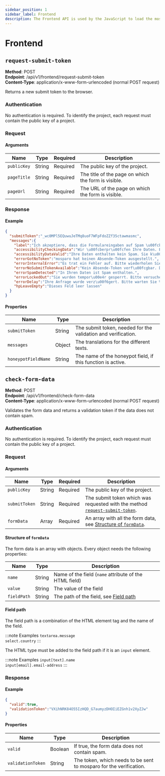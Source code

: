 ```yaml
---
sidebar_position: 1
sidebar_label: Frontend
description: The Frontend API is used by the JavaScript to load the mosparo box.
---
```


# Frontend

## `request-submit-token`

**Method**: POST<br />
**Endpoint**: /api/v1/frontend/request-submit-token<br />
**Content-Type**: application/x-www-form-urlencoded (normal POST request)

Returns a new submit token to the browser.

### Authentication

No authentication is required. To identify the project, each request must contain the public key of a project.

### Request

#### Arguments

| Name        | Type   | Required | Description                                         |
|-------------|--------|----------|-----------------------------------------------------|
| `publicKey` | String | Required | The public key of the project.                      |
| `pageTitle` | String | Required | The title of the page on which the form is visible. |
| `pageUrl`   | String | Required | The URL of the page on which the form is visible.   |

### Response

#### Example
```json
{
  "submitToken":"_wc0MPl5EQuwuJeTMq8uoF7WFpFdoZZf35ctawmasmc",
  "messages":{
    "label":"Ich akzeptiere, dass die Formulareingaben auf Spam \u00fcberpr\u00fcft und f\u00fcr 14 Tage verschl\u00fcsselt gespeichert werden.",
    "accessibilityCheckingData":"Wir \u00fcberpr\u00fcfen Ihre Daten. Bitte warten Sie.",
    "accessibilityDataValid":"Ihre Daten enthalten kein Spam. Sie k\u00f6nnen das Formular absenden.",
    "errorGotNoToken":"mosparo hat keinen Absende-Token ausgestellt.",
    "errorInternalError":"Es trat ein Fehler auf. Bitte wiederholen Sie den Vorgang.",
    "errorNoSubmitTokenAvailable":"Kein Absende-Token verf\u00fcgbar. Die Validierung Ihrer Daten ist nicht m\u00f6glich.",
    "errorSpamDetected":"In Ihren Daten ist Spam enthalten.",
    "errorLockedOut":"Sie wurden tempor\u00e4r gesperrt. Bitte versuchen Sie es nach %datetime% erneut.",
    "errorDelay":"Ihre Anfrage wurde verz\u00f6gert. Bitte warten Sie %seconds% Sekunden.",
    "hpLeaveEmpty":"Dieses Feld leer lassen"
  }
}
```

#### Properties

| Name                | Type   | Description                                                   |
|---------------------|--------|---------------------------------------------------------------|
| `submitToken`       | String | The submit token, needed for the validation and verification. |
| `messages`          | Object | The translations for the different texts.                     |
| `honeypotFieldName` | String | The name of the honeypot field, if this function is active.   |

## `check-form-data`

**Method**: POST<br />
**Endpoint**: /api/v1/frontend/check-form-data<br />
**Content-Type**: application/x-www-form-urlencoded (normal POST request)

Validates the form data and returns a validation token if the data does not contain spam.

### Authentication

No authentication is required. To identify the project, each request must contain the public key of a project.

### Request

#### Arguments

| Name          | Type   | Required | Description                                                                                           |
|---------------|--------|----------|-------------------------------------------------------------------------------------------------------|
| `publicKey`   | String | Required | The public key of the project.                                                                        |
| `submitToken` | String | Required | The submit token which was requested with the method [`request-submit-token`](#request-submit-token). |
| `formData`    | Array  | Required | An array with all the form data, see [Structure of `formData`](#structure-of-formdata).               |

#### Structure of `formData`

The form data is an array with objects. Every object needs the following properties:

| Name        | Type   | Description                                            |
|-------------|--------|--------------------------------------------------------|
| `name`      | String | Name of the field (`name` attribute of the HTML field) |
| `value`     | String | The value of the field                                 |
| `fieldPath` | String | The path of the field, see [Field path](#field-path)   |

#### Field path

The field path is a combination of the HTML element tag and the name of the field.

:::note Examples
`textarea.message`<br />
`select.country`
:::

The HTML type must be added to the field path if it is an `input` element.

:::note Examples
`input[text].name`<br />
`input[email].email-address`
:::

### Response

#### Example
```json
{
  "valid":true,
  "validationToken":"VXihNRK84O55IzHQD_G7aumyzDHOIiEZGnh1v2XyZJw"
}
```

#### Properties

| Name                | Type    | Description                                                        |
|---------------------|---------|--------------------------------------------------------------------|
| `valid`             | Boolean | If true, the form data does not contain spam.                      |
| `validationToken`   | String  | The token, which needs to be sent to mosparo for the verification. |

